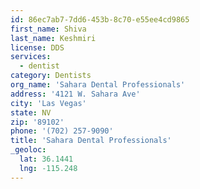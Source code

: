 ```yaml
---
id: 86ec7ab7-7dd6-453b-8c70-e55ee4cd9865
first_name: Shiva
last_name: Keshmiri
license: DDS
services:
  - dentist
category: Dentists
org_name: 'Sahara Dental Professionals'
address: '4121 W. Sahara Ave'
city: 'Las Vegas'
state: NV
zip: '89102'
phone: '(702) 257-9090'
title: 'Sahara Dental Professionals'
_geoloc:
  lat: 36.1441
  lng: -115.248
---
```

